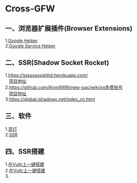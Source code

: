 # Cross-GFW
## 一、浏览器扩展插件(Browser Extensions) 
  1.[Google Helper]( http://googlehelper.net)    
  2.[Google Service Helper](https://chrome.google.com/webstore/detail/谷歌服务助手/cgncbhnhlkbdieckbbmeppcefokppagh?utm_source=chrome-app-launcher-info-dialog)    
  
## 二、SSR(Shadow Socket Rocket)   
  1.https://ssssssssjshhd.herokuapp.com/   
    [项目地址](https://github.com/the0demiurge/ShadowSocksShare-OpenShift)    
  2.https://github.com/Alvin9999/new-pac/wiki/ss免费账号    
    [项目地址](https://github.com/Alvin9999/new-pac)   
  3.https://global.ishadowx.net/index_cn.html   
  
## 三、软件  
  1.[蓝灯](https://github.com/getlantern/forum)   
  2.[SSR](https://www.i5seo.com/windows-mac-ios-android-settings-using-the-ss-ssr-tutorial-client-download/)   
 
## 四、SSR搭建  
  1.[在Vultr上一键搭建](https://freenet.pro/?p=71)   
  2.[在Vultr上一键搭建](https://github.com/Alvin9999/new-pac/wiki/自建ss服务器教程)  
  3.
